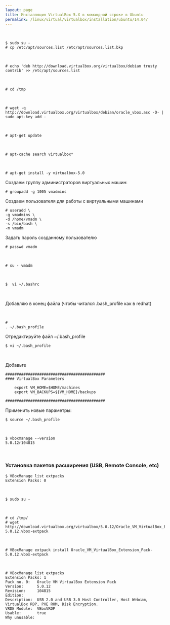```yaml
---
layout: page
title: Инсталляция VirtualBox 5.X в командной строке в Ubuntu
permalink: /linux/virtual/virtualbox/installation/ubuntu/14.04/
---
```


<br/>


    $ sudo su -
    # cp /etc/apt/sources.list /etc/apt/sources.list.bkp

<br/>

    # echo 'deb http://download.virtualbox.org/virtualbox/debian trusty contrib' >> /etc/apt/sources.list

<br/>

    # cd /tmp

<br/>

    # wget -q http://download.virtualbox.org/virtualbox/debian/oracle_vbox.asc -O- | sudo apt-key add -

<br/>

    # apt-get update

<br/>

    # apt-cache search virtualbox*

<br/>

    # apt-get install -y virtualbox-5.0


Создаем группу администраторов виртуальных машин:

    # groupadd -g 1005 vmadmins


Создаем пользователя для работы с виртуальными машинами

    # useradd \
    -g vmadmins \
    -d /home/vmadm \
    -s /bin/bash \
    -m vmadm


Задать пароль созданному пользователю

    # passwd vmadm

<br/>

    # su - vmadm

<br/>

    $  vi ~/.bashrc

<br/>

Добавляю в конец файла (чтобы читался .bash_profile как в redhat)

<br/>

    #
    . ~/.bash_profile


Отредактируйте файл ~/.bash_profile

    $ vi ~/.bash_profile

<br/>

Добавьте

    ############################################
    #### VirtualBox Parameters

        export VM_HOME=$HOME/machines
        export VM_BACKUPS=${VM_HOME}/backups

    ############################################


Применить новые параметры:

    $ source ~/.bash_profile  

<br/>

    $ vboxmanage --version
    5.0.12r104815


<br/>

### Установка пакетов расширения (USB, Remote Console, etc)

    $ VBoxManage list extpacks
    Extension Packs: 0

<br/>

    $ sudo su -

<br/>

    # cd /tmp/
    # wget http://download.virtualbox.org/virtualbox/5.0.12/Oracle_VM_VirtualBox_Extension_Pack-5.0.12.vbox-extpack

<br/>

    # VBoxManage extpack install Oracle_VM_VirtualBox_Extension_Pack-5.0.12.vbox-extpack

<br/>

    # VBoxManage list extpacks
    Extension Packs: 1
    Pack no. 0:   Oracle VM VirtualBox Extension Pack
    Version:      5.0.12
    Revision:     104815
    Edition:      
    Description:  USB 2.0 and USB 3.0 Host Controller, Host Webcam, VirtualBox RDP, PXE ROM, Disk Encryption.
    VRDE Module:  VBoxVRDP
    Usable:       true
    Why unusable:
